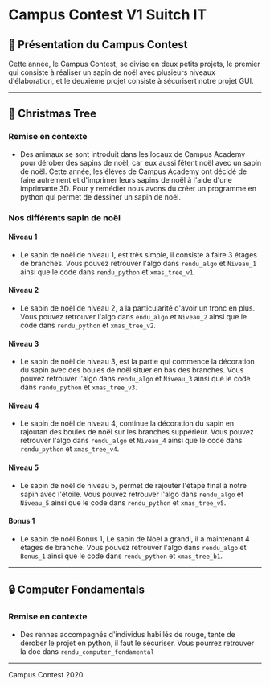 # Campus Contest V1 Suitch IT

## 📜 Présentation du Campus Contest

Cette année, le Campus Contest, se divise en deux petits projets, le premier qui consiste à réaliser un sapin de noël avec plusieurs niveaux d'élaboration, et le deuxième projet consiste à sécurisert notre projet GUI.

-----------------

## 🎄 Christmas Tree 

### Remise en contexte

* Des animaux se sont introduit dans les locaux de Campus Academy pour dérober des sapins de noël, car eux aussi fêtent noël avec un sapin de noël. Cette année, les élèves de Campus Academy ont décidé de faire autrement et d'imprimer leurs sapins de noël à l'aide d'une imprimante 3D. Pour y remédier nous avons du créer un programme en python qui permet de dessiner un sapin de noël.

### Nos différents sapin de noël

#### Niveau 1

* Le sapin de noël de niveau 1, est très simple, il consiste à faire 3 étages de branches. Vous pouvez retrouver l'algo dans `rendu_algo` et `Niveau_1` ainsi que le code dans `rendu_python` et `xmas_tree_v1`.

#### Niveau 2
	
* Le sapin de noël de niveau 2, a la particularité d'avoir un tronc en plus. Vous pouvez retrouver l'algo dans `endu_algo` et `Niveau_2` ainsi que le code dans `rendu_python` et `xmas_tree_v2`.

#### Niveau 3
	
* Le sapin de noël de niveau 3, est la partie qui commence la décoration du sapin avec des boules de noël situer en bas des branches. Vous pouvez retrouver l'algo dans `rendu_algo` et `Niveau_3` ainsi que le code dans `rendu_python` et `xmas_tree_v3`.
	
#### Niveau 4
	
* Le sapin de noël de niveau 4, continue la décoration du sapin en rajoutan des boules de noël sur les branches suppérieur. Vous pouvez retrouver l'algo dans `rendu_algo` et `Niveau_4` ainsi que le code dans `rendu_python` et `xmas_tree_v4`.

#### Niveau 5

* Le sapin de noël de niveau 5, permet de rajouter l'étape final à notre sapin avec l'étoile. Vous pouvez retrouver l'algo dans `rendu_algo` et `Niveau_5` ainsi que le code dans `rendu_python` et `xmas_tree_v5`.

#### Bonus 1

* Le sapin de noël Bonus 1, Le sapin de Noel a grandi, il a maintenant 4 étages de branche. Vous pouvez retrouver l'algo dans `rendu_algo` et `Bonus_1` ainsi que le code dans `rendu_python` et `xmas_tree_b1`.

-----------------

## 🔒 Computer Fondamentals

### Remise en contexte

* Des rennes accompagnés d'individus habillés de rouge, tente de dérober le projet en python, il faut le sécuriser. Vous pourrez retrouver la doc dans `rendu_computer_fondamental`

-----------------

Campus Contest 2020